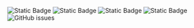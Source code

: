 ![Static Badge](https://img.shields.io/badge/blacklists-60-000000) ![Static Badge](https://img.shields.io/badge/blacklisted-2580677-cc0000) ![Static Badge](https://img.shields.io/badge/whitelisted-2244-00CC00) ![Static Badge](https://img.shields.io/badge/streaming_blacklist-28107-000000) ![GitHub issues](https://img.shields.io/github/issues/fabriziosalmi/blacklists)
